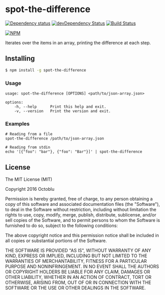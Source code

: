 # spot-the-difference

[![Dependency status](http://img.shields.io/david/octoblu/spot-the-difference.svg?style=flat)](https://david-dm.org/octoblu/spot-the-difference)
[![devDependency Status](http://img.shields.io/david/dev/octoblu/spot-the-difference.svg?style=flat)](https://david-dm.org/octoblu/spot-the-difference#info=devDependencies)
[![Build Status](http://img.shields.io/travis/octoblu/spot-the-difference.svg?style=flat&branch=master)](https://travis-ci.org/octoblu/spot-the-difference)

[![NPM](https://nodei.co/npm/spot-the-difference.svg?style=flat)](https://npmjs.org/package/spot-the-difference)

Iterates over the items in an array, printing the difference at each step.

## Installing

```bash
$ npm install -g spot-the-difference
```

### Usage

```
usage: spot-the-difference [OPTIONS] <path/to/json-array.json>

options:
    -h, --help      Print this help and exit.
    -v, --version   Print the version and exit.
```

### Examples

```shell
# Reading from a file
spot-the-difference /path/to/json-array.json

# Reading from stdin
echo '[{"foo": "bar"}, {"foo": "Bar"}]' | spot-the-difference
```

## License

The MIT License (MIT)

Copyright 2016 Octoblu

Permission is hereby granted, free of charge, to any person obtaining a copy
of this software and associated documentation files (the "Software"), to deal
in the Software without restriction, including without limitation the rights
to use, copy, modify, merge, publish, distribute, sublicense, and/or sell
copies of the Software, and to permit persons to whom the Software is
furnished to do so, subject to the following conditions:

The above copyright notice and this permission notice shall be included in all
copies or substantial portions of the Software.

THE SOFTWARE IS PROVIDED "AS IS", WITHOUT WARRANTY OF ANY KIND, EXPRESS OR
IMPLIED, INCLUDING BUT NOT LIMITED TO THE WARRANTIES OF MERCHANTABILITY,
FITNESS FOR A PARTICULAR PURPOSE AND NONINFRINGEMENT. IN NO EVENT SHALL THE
AUTHORS OR COPYRIGHT HOLDERS BE LIABLE FOR ANY CLAIM, DAMAGES OR OTHER
LIABILITY, WHETHER IN AN ACTION OF CONTRACT, TORT OR OTHERWISE, ARISING FROM,
OUT OF OR IN CONNECTION WITH THE SOFTWARE OR THE USE OR OTHER DEALINGS IN THE
SOFTWARE.
